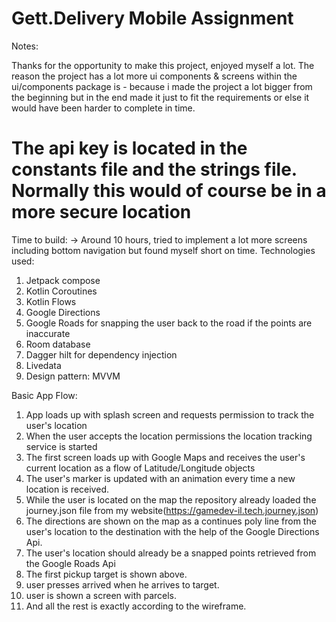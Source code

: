 # Gett.Delivery Mobile Assignment
Notes:

Thanks for the opportunity to make this project, enjoyed myself a lot.
The reason the project has a lot more ui components & screens within the ui/components package is -
because i made the project a lot bigger from the beginning but in the end made it just to fit the requirements
or else it would have been harder to complete in time.

# The api key is located in the constants file and the strings file. Normally this would of course be in a more secure location

Time to build: -> Around 10 hours, tried to implement a lot more screens including bottom navigation but found myself short on time.
Technologies used:
1. Jetpack compose
2. Kotlin Coroutines
3. Kotlin Flows
4. Google Directions 
5. Google Roads for snapping the user back to the road if the points are inaccurate
6. Room database
7. Dagger hilt for dependency injection
8. Livedata
9. Design pattern: MVVM

Basic App Flow:
1. App loads up with splash screen and requests permission to track the user's location
2. When the user accepts the location permissions the location tracking service is started
3. The first screen loads up with Google Maps and receives the user's current location as a flow of Latitude/Longitude objects
4. The user's marker is updated with an animation every time a new location is received.
5. While the user is located on the map the repository already loaded the journey.json file from my website(https://gamedev-il.tech.journey.json)
6. The directions are shown on the map as a continues poly line from the user's location to the destination with the help of the Google Directions Api.
7. The user's location should already be a snapped points retrieved from the Google Roads Api
8. The first pickup target is shown above.
9. user presses arrived when he arrives to target.
10. user is shown a screen with parcels.
11. And all the rest is exactly according to the wireframe.





